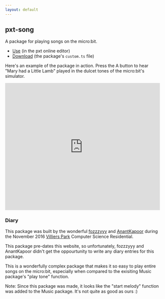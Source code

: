 ```yaml
---
layout: default
---
```

## pxt-song

A package for playing songs on the micro:bit.

- [Use](https://pxt.microbit.org/33843-00731-68091-88885) (in the pxt online editor)
- [Download](/projects/pxt-song/custom.ts) (the package's `custom.ts` file)

Here's an example of the package in action. Press the A button to hear "Mary had a Little Lamb" played in the dulcet tones of the micro:bit's simulator.

<div style="position:relative;height:0;padding-bottom:81.97%;overflow:hidden;"><iframe style="position:absolute;top:0;left:0;width:100%;height:100%;" src="https://pxt.microbit.org/---run?id=33843-00731-68091-88885" allowfullscreen="allowfullscreen" sandbox="allow-popups allow-scripts allow-same-origin" frameborder="0"></iframe></div>


### Diary

This package was built by the wonderful [fozzzyyy](https://github.com/fozzzyyy) and [AnantKapoor](https://github.com/AnantKapoor) during the November 2016 [Villiers Park](http://www.villierspark.org.uk/) Computer Science Residential.

This package pre-dates this website, so unfortunately, fozzzyyy and AnantKapoor didn't get the oppourtunity to write any diary entries for this package.

This is a wonderfully complex package that makes it so easy to play entire songs on the micro:bit, especially when compared to the exisiting Music package's "play tone" function.

Note: Since this package was made, it looks like the "start melody" function was added to the Music package. It's not quite as good as ours :)
